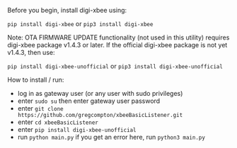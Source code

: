 Before you begin, install digi-xbee using: 

`pip install digi-xbee` or `pip3 install digi-xbee`



Note: OTA FIRMWARE UPDATE functionality (not used in this utility) requires digi-xbee package v1.4.3 or later. If the official digi-xbee package is not yet v1.4.3, then use: 

`pip install digi-xbee-unofficial` or `pip3 install digi-xbee-unofficial`


How to install / run:

- log in as gateway user (or any user with sudo privileges)
- enter `sudo su` then enter gateway user password
- enter `git clone https://github.com/gregcompton/xbeeBasicListener.git`
- enter `cd xbeeBasicListener`
- enter `pip install digi-xbee-unofficial`
- run `python main.py` if you get an error here, run `python3 main.py`